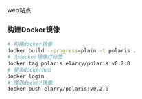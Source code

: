 web站点

### 构建Docker镜像

```bash
# 构建docker镜像
docker build --progress=plain -t polaris .
# 为docker镜像打标签
docker tag polaris elarry/polaris:v0.2.0
# 登录dockerhub
docker login
# 推送docker镜像
docker push elarry/polaris:v0.2.0
```
